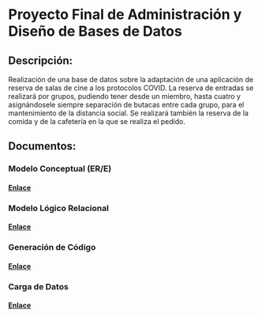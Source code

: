 # Proyecto Final de Administración y Diseño de Bases de Datos
## Descripción: 
Realización de una base de datos sobre la adaptación de una aplicación de reserva de salas de cine a los protocolos COVID.
La reserva de entradas se realizará por grupos, pudiendo tener desde un miembro, hasta cuatro y asignándosele siempre separación
de butacas entre cada grupo, para el mantenimiento de la distancia social.
Se realizará también la reserva de la comida y de la cafetería en la que se realiza el pedido.

## Documentos:
### Modelo Conceptual (ER/E)
#### [Enlace](https://docs.google.com/document/d/1Cxkd4QXvdutDmevuUl2Jh3u8y25SXjDwIGrMlYY3Ygc/edit#)
### Modelo Lógico Relacional
#### [Enlace](https://docs.google.com/document/d/1XlHGalmjECE7jDWvbS_bin_cVIRirOueU561K9bQkIo/edit#)
### Generación de Código
#### [Enlace](https://docs.google.com/document/d/1m9aebsDo9GZ1bVJMlO4qcRVAiuMXn__bJTV2mWlegJw/edit#)
### Carga de Datos
#### [Enlace](https://docs.google.com/document/d/1lmZGzd_805JweNaOYUEpVpnFjeuel4UiIqvuBNzMTWM/edit#)
